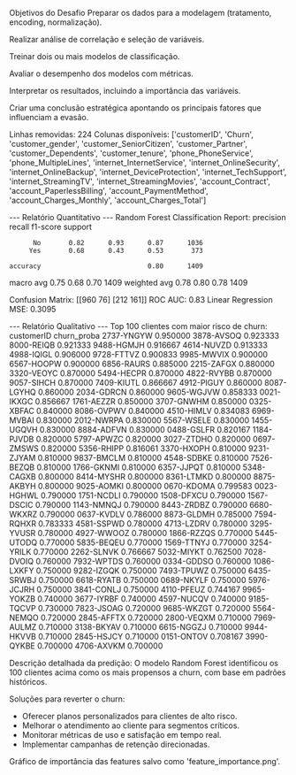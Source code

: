 Objetivos do Desafio
Preparar os dados para a modelagem (tratamento, encoding, normalização).

Realizar análise de correlação e seleção de variáveis.

Treinar dois ou mais modelos de classificação.

Avaliar o desempenho dos modelos com métricas.

Interpretar os resultados, incluindo a importância das variáveis.

Criar uma conclusão estratégica apontando os principais fatores que influenciam a evasão.


Linhas removidas: 224
Colunas disponíveis: ['customerID', 'Churn', 'customer_gender', 'customer_SeniorCitizen', 'customer_Partner', 'customer_Dependents', 'customer_tenure', 'phone_PhoneService', 'phone_MultipleLines', 'internet_InternetService', 'internet_OnlineSecurity', 'internet_OnlineBackup', 'internet_DeviceProtection', 'internet_TechSupport', 'internet_StreamingTV', 'internet_StreamingMovies', 'account_Contract', 'account_PaperlessBilling', 'account_PaymentMethod', 'account_Charges_Monthly', 'account_Charges_Total']

--- Relatório Quantitativo ---
Random Forest Classification Report:
              precision    recall  f1-score   support

          No       0.82      0.93      0.87      1036
         Yes       0.68      0.43      0.53       373

    accuracy                           0.80      1409
   macro avg       0.75      0.68      0.70      1409
weighted avg       0.78      0.80      0.78      1409

Confusion Matrix:
[[960  76]
 [212 161]]
ROC AUC: 0.83
Linear Regression MSE: 0.3095

--- Relatório Qualitativo ---
Top 100 clientes com maior risco de churn:
customerID  churn_proba
2737-YNGYW     0.950000
3878-AVSOQ     0.923333
8000-REIQB     0.921333
9488-HGMJH     0.916667
4614-NUVZD     0.913333
4988-IQIGL     0.906000
9728-FTTVZ     0.900833
9985-MWVIX     0.900000
6567-HOOPW     0.900000
6856-RAURS     0.885000
2215-ZAFGX     0.880000
3320-VEOYC     0.870000
5494-HECPR     0.870000
4822-RVYBB     0.870000
9057-SIHCH     0.870000
7409-KIUTL     0.866667
4912-PIGUY     0.860000
8087-LGYHQ     0.860000
2034-GDRCN     0.860000
9605-WGJVW     0.858333
0021-IKXGC     0.856667
1761-AEZZR     0.850000
3707-GNWHM     0.850000
0325-XBFAC     0.840000
8086-OVPWV     0.840000
4510-HIMLV     0.834083
6969-MVBAI     0.830000
2012-NWRPA     0.830000
5567-WSELE     0.830000
1455-UGQVH     0.830000
8884-ADFVN     0.830000
0488-GSLFR     0.820167
1184-PJVDB     0.820000
5797-APWZC     0.820000
3027-ZTDHO     0.820000
0697-ZMSWS     0.820000
5356-RHIPP     0.816061
3370-HXOPH     0.810000
9231-ZJYAM     0.810000
9837-BMCLM     0.810000
4548-SDBKE     0.810000
7526-BEZQB     0.810000
1766-GKNMI     0.810000
6357-JJPQT     0.810000
5348-CAGXB     0.800000
8414-MYSHR     0.800000
8361-LTMKD     0.800000
8875-AKBYH     0.800000
9025-AOMKI     0.800000
0670-KDOMA     0.799583
0023-HGHWL     0.790000
1751-NCDLI     0.790000
1508-DFXCU     0.790000
1567-DSCIC     0.790000
1143-NMNQJ     0.790000
8443-ZRDBZ     0.790000
6680-WKXRZ     0.790000
0637-KVDLV     0.786000
8873-GLDMH     0.785000
7594-RQHXR     0.783333
4581-SSPWD     0.780000
4713-LZDRV     0.780000
3295-YVUSR     0.780000
4927-WWOOZ     0.780000
1866-RZZQS     0.770000
5445-UTODQ     0.770000
5835-BEQEU     0.770000
1569-TTNYJ     0.770000
3254-YRILK     0.770000
2262-SLNVK     0.766667
5032-MIYKT     0.762500
7028-DVOIQ     0.760000
7932-WPTDS     0.760000
0334-GDDSO     0.760000
1086-LXKFY     0.750000
9282-IZGQK     0.750000
7493-TPUWZ     0.750000
6435-SRWBJ     0.750000
6618-RYATB     0.750000
0689-NKYLF     0.750000
5976-JCJRH     0.750000
3841-CONLJ     0.750000
4110-PFEUZ     0.744167
9965-YOKZB     0.740000
3677-IYRBF     0.740000
4597-NUCQV     0.740000
9185-TQCVP     0.730000
7823-JSOAG     0.720000
9685-WKZGT     0.720000
5564-NEMQO     0.720000
2845-AFFTX     0.720000
2800-VEQXM     0.710000
7969-AULMZ     0.710000
3138-BKYAV     0.710000
6615-NGGZJ     0.710000
9944-HKVVB     0.710000
2845-HSJCY     0.710000
0151-ONTOV     0.708167
3990-QYKBE     0.700000
4706-AXVKM     0.700000

Descrição detalhada da predição:
O modelo Random Forest identificou os 100 clientes acima como os mais propensos a churn, com base em padrões históricos.

Soluções para reverter o churn:
- Oferecer planos personalizados para clientes de alto risco.
- Melhorar o atendimento ao cliente para segmentos críticos.
- Monitorar métricas de uso e satisfação em tempo real.
- Implementar campanhas de retenção direcionadas.

Gráfico de importância das features salvo como 'feature_importance.png'.
